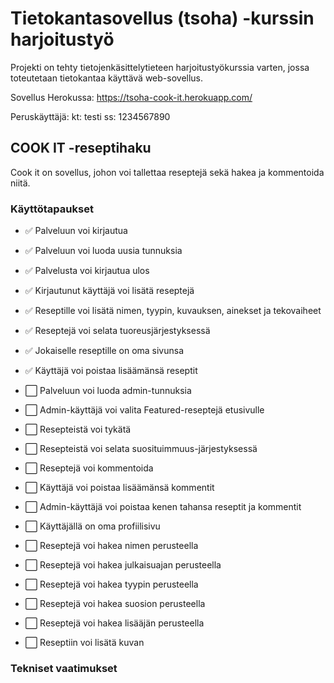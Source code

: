 # Tietokantasovellus (tsoha) -kurssin harjoitustyö

Projekti on tehty tietojenkäsittelytieteen harjoitustyökurssia varten, jossa toteutetaan tietokantaa käyttävä web-sovellus.

Sovellus Herokussa: https://tsoha-cook-it.herokuapp.com/

Peruskäyttäjä:
kt: testi
ss: 1234567890

## COOK IT -reseptihaku

Cook it on sovellus, johon voi tallettaa reseptejä sekä hakea ja kommentoida niitä.

### Käyttötapaukset

- :white_check_mark: Palveluun voi kirjautua
- :white_check_mark: Palveluun voi luoda uusia tunnuksia
- :white_check_mark: Palvelusta voi kirjautua ulos
- :white_check_mark: Kirjautunut käyttäjä voi lisätä reseptejä
- :white_check_mark: Reseptille voi lisätä nimen, tyypin, kuvauksen, ainekset ja tekovaiheet
- :white_check_mark: Reseptejä voi selata tuoreusjärjestyksessä
- :white_check_mark: Jokaiselle reseptille on oma sivunsa
- :white_check_mark: Käyttäjä voi poistaa lisäämänsä reseptit

- :white_large_square: Palveluun voi luoda admin-tunnuksia
- :white_large_square: Admin-käyttäjä voi valita Featured-reseptejä etusivulle
- :white_large_square: Resepteistä voi tykätä
- :white_large_square: Resepteistä voi selata suosituimmuus-järjestyksessä
- :white_large_square: Reseptejä voi kommentoida
- :white_large_square: Käyttäjä voi poistaa lisäämänsä kommentit
- :white_large_square: Admin-käyttäjä voi poistaa kenen tahansa reseptit ja kommentit
- :white_large_square: Käyttäjällä on oma profiilisivu
- :white_large_square: Reseptejä voi hakea nimen perusteella
- :white_large_square: Reseptejä voi hakea julkaisuajan perusteella
- :white_large_square: Reseptejä voi hakea tyypin perusteella
- :white_large_square: Reseptejä voi hakea suosion perusteella
- :white_large_square: Reseptejä voi hakea lisääjän perusteella
- :white_large_square: Reseptiin voi lisätä kuvan

### Tekniset vaatimukset

